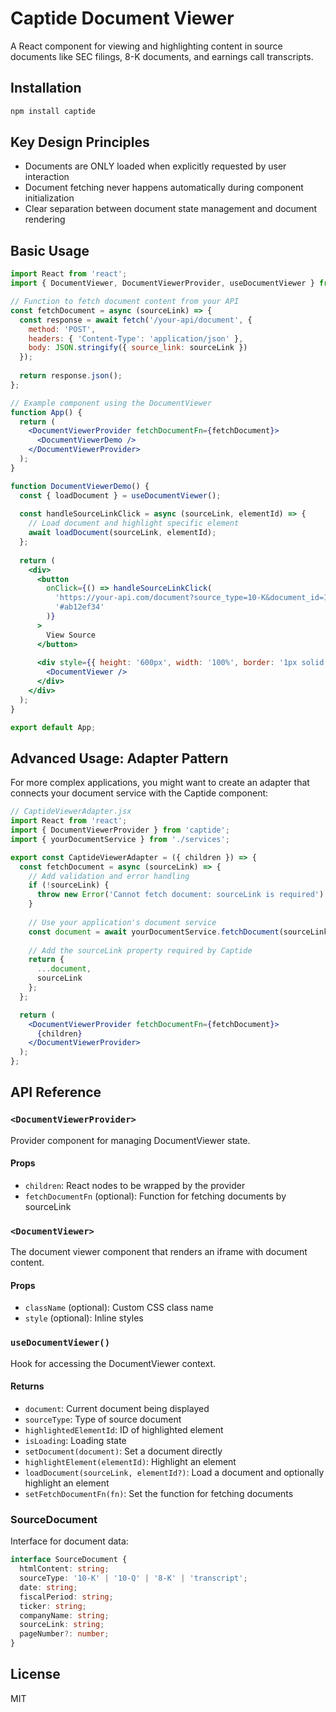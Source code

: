 # Captide Document Viewer

A React component for viewing and highlighting content in source documents like SEC filings, 8-K documents, and earnings call transcripts.

## Installation

```bash
npm install captide
```

## Key Design Principles

- Documents are ONLY loaded when explicitly requested by user interaction
- Document fetching never happens automatically during component initialization
- Clear separation between document state management and document rendering

## Basic Usage

```jsx
import React from 'react';
import { DocumentViewer, DocumentViewerProvider, useDocumentViewer } from 'captide';

// Function to fetch document content from your API
const fetchDocument = async (sourceLink) => {
  const response = await fetch('/your-api/document', {
    method: 'POST',
    headers: { 'Content-Type': 'application/json' },
    body: JSON.stringify({ source_link: sourceLink })
  });
  
  return response.json();
};

// Example component using the DocumentViewer
function App() {
  return (
    <DocumentViewerProvider fetchDocumentFn={fetchDocument}>
      <DocumentViewerDemo />
    </DocumentViewerProvider>
  );
}

function DocumentViewerDemo() {
  const { loadDocument } = useDocumentViewer();
  
  const handleSourceLinkClick = async (sourceLink, elementId) => {
    // Load document and highlight specific element
    await loadDocument(sourceLink, elementId);
  };
  
  return (
    <div>
      <button 
        onClick={() => handleSourceLinkClick(
          'https://your-api.com/document?source_type=10-K&document_id=123',
          '#ab12ef34'
        )}
      >
        View Source
      </button>
      
      <div style={{ height: '600px', width: '100%', border: '1px solid #ccc' }}>
        <DocumentViewer />
      </div>
    </div>
  );
}

export default App;
```

## Advanced Usage: Adapter Pattern

For more complex applications, you might want to create an adapter that connects your document service with the Captide component:

```jsx
// CaptideViewerAdapter.jsx
import React from 'react';
import { DocumentViewerProvider } from 'captide';
import { yourDocumentService } from './services';

export const CaptideViewerAdapter = ({ children }) => {
  const fetchDocument = async (sourceLink) => {
    // Add validation and error handling
    if (!sourceLink) {
      throw new Error('Cannot fetch document: sourceLink is required');
    }
    
    // Use your application's document service
    const document = await yourDocumentService.fetchDocument(sourceLink);
    
    // Add the sourceLink property required by Captide
    return {
      ...document,
      sourceLink
    };
  };

  return (
    <DocumentViewerProvider fetchDocumentFn={fetchDocument}>
      {children}
    </DocumentViewerProvider>
  );
};
```

## API Reference

### `<DocumentViewerProvider>`

Provider component for managing DocumentViewer state.

#### Props

- `children`: React nodes to be wrapped by the provider
- `fetchDocumentFn` (optional): Function for fetching documents by sourceLink

### `<DocumentViewer>`

The document viewer component that renders an iframe with document content.

#### Props

- `className` (optional): Custom CSS class name
- `style` (optional): Inline styles

### `useDocumentViewer()`

Hook for accessing the DocumentViewer context.

#### Returns

- `document`: Current document being displayed
- `sourceType`: Type of source document
- `highlightedElementId`: ID of highlighted element
- `isLoading`: Loading state
- `setDocument(document)`: Set a document directly
- `highlightElement(elementId)`: Highlight an element
- `loadDocument(sourceLink, elementId?)`: Load a document and optionally highlight an element
- `setFetchDocumentFn(fn)`: Set the function for fetching documents

### SourceDocument

Interface for document data:

```typescript
interface SourceDocument {
  htmlContent: string;
  sourceType: '10-K' | '10-Q' | '8-K' | 'transcript';
  date: string;
  fiscalPeriod: string;
  ticker: string;
  companyName: string;
  sourceLink: string;
  pageNumber?: number;
}
```

## License

MIT 